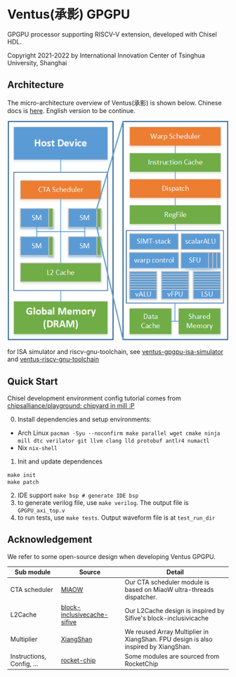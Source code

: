 # Ventus(承影) GPGPU
GPGPU processor supporting RISCV-V extension, developed with Chisel HDL.

Copyright 2021-2022 by International Innovation Center of Tsinghua University, Shanghai
## Architecture

The micro-architecture overview of Ventus(承影) is shown below.
Chinese docs is [here](https://github.com/THU-DSP-LAB/ventus-gpgpu/blob/master/docs/Ventus-GPGPU-doc.md). English version to be continue.

![](./docs/images/ventus_arch.png)

for ISA simulator and riscv-gnu-toolchain, see [ventus-gpgpu-isa-simulator](https://github.com/THU-DSP-LAB/ventus-gpgpu-isa-simulator) and [ventus-riscv-gnu-toolchain](https://github.com/THU-DSP-LAB/riscv-gnu-toolchain)

## Quick Start

Chisel development environment config tutorial comes from [chipsalliance/playground: chipyard in mill :P](https://github.com/chipsalliance/playground)

0. Install dependencies and setup environments: 
- Arch Linux `pacman -Syu --noconfirm make parallel wget cmake ninja mill dtc verilator git llvm clang lld protobuf antlr4 numactl`
- Nix `nix-shell`
1. Init and update dependences

```shell
make init
make patch
```

2. IDE support  `make bsp # generate IDE bsp`
3. to generate verilog file, use `make verilog`. The output file is `GPGPU_axi_top.v`
4. to run tests, use `make tests`. Output waveform file is at `test_run_dir` 

## Acknowledgement

We refer to some open-source design when developing Ventus GPGPU.

| Sub module                | Source                                                                                                                                              | Detail                                                                         |
|---------------------------|-----------------------------------------------------------------------------------------------------------------------------------------------------|--------------------------------------------------------------------------------|
| CTA scheduler             | [MIAOW](https://github.com/VerticalResearchGroup/miaow)                                                                                             | Our CTA scheduler module is based on MiaoW ultra-threads dispatcher.           |
| L2Cache                   | [block-inclusivecache-sifive](https://github.com/sifive/block-inclusivecache-sifive) | Our L2Cache design is inspired by Sifive's block-inclusivicache     |
| Multiplier                | [XiangShan](https://github.com/OpenXiangShan/XiangShan)                                                                                             | We reused Array Multiplier in XiangShan. FPU design is also inspired by XiangShan. |
| Instructions, Config, ... |  [rocket-chip](https://github.com/chipsalliance/rocket-chip)                                                                                                                                         | Some modules are sourced from RocketChip                                       |



